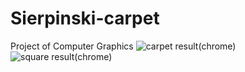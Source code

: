 # Sierpinski-carpet
Project of Computer Graphics
![carpet result(chrome)](https://user-images.githubusercontent.com/79459733/193407205-0f9232ca-c168-4e67-b80e-6b3f9e64da53.PNG)
![square result(chrome)](https://user-images.githubusercontent.com/79459733/193407206-e78ca9d1-710e-424e-905c-232739b077ce.PNG)
